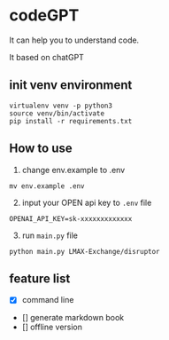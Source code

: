 # codeGPT
It can help you to understand code.

It based on chatGPT

## init venv environment
```shell
virtualenv venv -p python3
source venv/bin/activate
pip install -r requirements.txt
```

## How to use
1. change env.example to .env
```shell
mv env.example .env
```
2. input your OPEN api key to `.env` file
```shell
OPENAI_API_KEY=sk-xxxxxxxxxxxxx
```
3. run `main.py` file
```shell
python main.py LMAX-Exchange/disruptor
```

## feature list
- [x] command line
- [] generate markdown book
- [] offline version